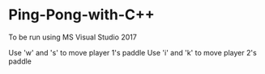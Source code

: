 # Ping-Pong-with-C++

To be run using MS Visual Studio 2017

Use 'w' and 's' to move player 1's paddle
Use 'i' and 'k' to move player 2's paddle
